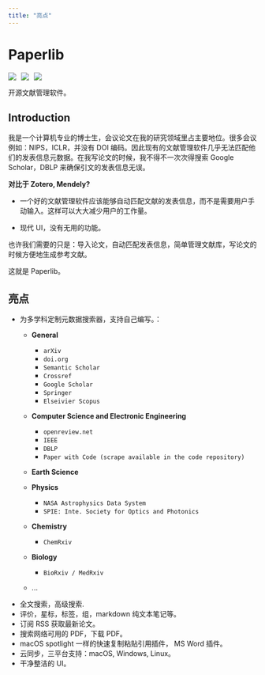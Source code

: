 ```yaml
---
title: "亮点"
---
```


# Paperlib

<div style="display: flex; margin-top: 15px">
<img style="margin-right: 10px; border-radius: 0px !important;" src="https://img.shields.io/badge/dynamic/json?label=Release&query=version&url=https://raw.githubusercontent.com/GeoffreyChen777/paperlib/master/package.json" />
<img style="margin-right: 10px; border-radius: 0px !important;" src="https://img.shields.io/github/license/GeoffreyChen777/paperlib" />
<img style="margin-right: 10px; border-radius: 0px !important;" src="https://img.shields.io/github/stars/GeoffreyChen777/paperlib" />
</div>

开源文献管理软件。

## Introduction

我是一个计算机专业的博士生，会议论文在我的研究领域里占主要地位。很多会议例如：NIPS，ICLR，并没有 DOI 编码。因此现有的文献管理软件几乎无法匹配他们的发表信息元数据。在我写论文的时候，我不得不一次次得搜索 Google Scholar，DBLP 来确保引文的发表信息无误。

**对比于 Zotero, Mendely?**

- 一个好的文献管理软件应该能够自动匹配文献的发表信息，而不是需要用户手动输入。这样可以大大减少用户的工作量。

- 现代 UI，没有无用的功能。

也许我们需要的只是：导入论文，自动匹配发表信息，简单管理文献库，写论文的时候方便地生成参考文献。

这就是 Paperlib。


## 亮点
- 为多学科定制元数据搜索器，支持自己编写。：
    -  **General**
        -  `arXiv`
        -  `doi.org`
        -  `Semantic Scholar`
        -  `Crossref`
        -  `Google Scholar`
        -  `Springer`
        -  `Elseivier Scopus`
    -  **Computer Science and Electronic Engineering**
        -  `openreview.net`
        -  `IEEE`
        -  `DBLP`
        -  `Paper with Code (scrape available in the code repository)`
    -  **Earth Science**
    -  **Physics**
        -  `NASA Astrophysics Data System`
        -  `SPIE: Inte. Society for Optics and Photonics`
    -  **Chemistry**
        -  `ChemRxiv`
    -  **Biology**
        -  `BioRxiv / MedRxiv`

    - ...
-  全文搜索，高级搜索.
-  评价，星标，标签，组，markdown 纯文本笔记等。
-  订阅 RSS 获取最新论文。
-  搜索网络可用的 PDF，下载 PDF。
-  macOS spotlight 一样的快速复制粘贴引用插件， MS Word 插件。
-  云同步，三平台支持：macOS, Windows, Linux。
-  干净整洁的 UI。

